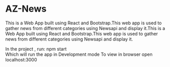# AZ-News
This is a Web App built using React and Bootstrap.This web app is used to gather news from different categories using Newsapi and display it.This is a Web App built using React and Bootstrap.This web app is used to gather news from different categories using Newsapi and display it.

In the project , run:
  npm start  
  Which will run the app in Development mode
  To view in browser open localhost:3000
